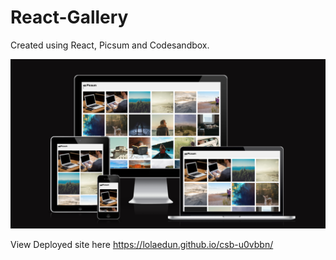 # React-Gallery

Created using React, Picsum and Codesandbox.

![Mock up](images/react-gallery.png)

View Deployed site here https://lolaedun.github.io/csb-u0vbbn/
